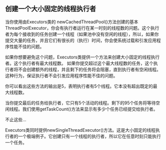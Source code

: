 ## 创建一个大小固定的线程执行者
   
当你使用由Executors类的 newCachedThreadPool()方法创建的基本ThreadPoolExecutor，你会有执行者运行在某一时刻的线程数的问题。这个执行者为每个接收到的任务创建一个线程（如果池中没有空闲的线程），所以，如果你提交大量的任务，并且它们有很长的（执行）时间，你会使系统过载和引发应用程序性能不佳的问题。

如果你想要避免这个问题，Executors类提供一个方法来创建大小固定的线程执行者。这个执行者有最大线程数。 如果你提交超过这个最大线程数的任务，这个执行者将不会创建额外的线程，并且剩下的任务将会阻塞，直到执行者有空闲线程。这种行为，保证执行者不会引发应用程序性能不佳的问题。


你可以看出这些方法的输出是5，表明执行者有5个线程。它本没有超出既定的最大线程数。

当你提交最后的任务给执行者，它只有5个活动的线程。剩下的95个任务将等待空闲线程。我们使用getTaskCount()方法来显示有多少个任务已经提交给执行者。

不止这些…

Executors类同时提供newSingleThreadExecutor()方法。这是大小固定的线程执行者的一个极端例子。它创建只有一个线程的执行者，所以它在任意时刻只能执行一个任务。